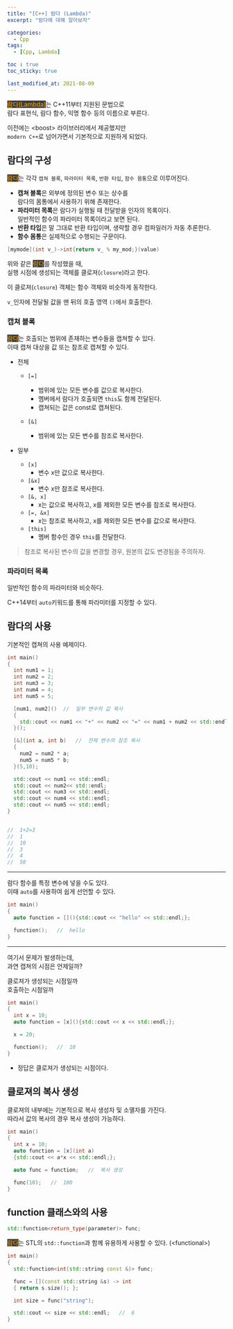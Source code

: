 ```yaml
---
title: "[C++] 람다 (Lambda)"
excerpt: "람다에 대해 알아보자"

categories:
  - Cpp
tags:
  - [Cpp, Lambda]

toc : true
toc_sticky: true

last_modified_at: 2021-08-09
---
```


<mark style="background-color: #3e3e3e; color: orange;">람다(Lambda)</mark>는 C++11부터 지원된 문법으로    
람다 표현식, 람다 함수, 익명 함수 등의 이름으로 부른다.

이전에는 \<boost> 라이브러리에서 제공했지만   
`modern C++`로 넘어가면서 기본적으로 지원하게 되었다.

## 람다의 구성

<mark style="background-color: #3e3e3e; color: orange;">람다</mark>는 각각 `캡쳐 블록`, `파라미터 목록`, `반환 타입`, `함수 몸통`으로 이루어진다.   

* **캡쳐 블록**은 외부에 정의된 변수 또는 상수를   
람다의 몸통에서 사용하기 위해 존재한다.
* **파라미터 목록**은 람다가 실행될 때 전달받을 인자의 목록이다.   
일반적인 함수의 파라미터 목록이라고 보면 된다.
* **반환 타입**은 말 그대로 반환 타입이며, 생략할 경우 컴파일러가 자동 추론한다.
* **함수 몸통**은 실제적으로 수행되는 구문이다.

```cpp
[mymode](int v_)->int{return v_ % my_mod;}(value)
```

위와 같은 <mark style="background-color: #3e3e3e; color: orange;">람다</mark>를 작성했을 때,   
실행 시점에 생성되는 객체를 클로져(`closure`)라고 한다.

이 클로져(`closure`) 객체는 함수 객체와 비슷하게 동작한다.

`v_`인자에 전달될 값을 맨 뒤의 호출 영역 `()`에서 호출한다.

### 캡쳐 블록

<mark style="background-color: #3e3e3e; color: orange;">람다</mark>는 호출되는 범위에 존재하는 변수들을 캡쳐할 수 있다.   
이때 캡쳐 대상을 값 또는 참조로 캡쳐할 수 있다.

* 전체
  * `[=]`
    * 범위에 있는 모든 변수를 값으로 복사한다.
    * 멤버에서 람다가 호출되면 `this`도 함께 전달된다.
    * 캡쳐되는 값은 const로 캡쳐된다.

  * `[&]`
    * 범위에 있는 모든 변수를 참조로 복사한다.

* 일부
  * `[x]`
    * 변수 x만 값으로 복사한다.
  * `[&x]`
    * 변수 x만 참조로 복사한다.
  * `[&, x]`
    * x는 값으로 복사하고, x를 제외한 모든 변수를 참조로 복사한다.
  * `[=, &x]`
    * x는 참조로 복사하고, x를 제외한 모든 변수를 값으로 복사한다.
  * `[this]`
    * 멤버 함수인 경우 `this`를 전달한다.

> 참조로 복사된 변수의 값을 변경할 경우, 원본의 값도 변경됨을 주의하자.

### 파라미터 목록

일반적인 함수의 파라미터와 비슷하다.

C++14부터 `auto`키워드를 통해 파라미터를 지정할 수 있다.

## 람다의 사용

기본적인 캡쳐의 사용 예제이다.

```cpp
int main()
{
  int num1 = 1;
  int num2 = 2;
  int num3 = 3;
  int num4 = 4;
  int num5 = 5;

  [num1, num2]()  //  일부 변수의 값 복사
  {
    std::cout << num1 << "+" << num2 << "=" << num1 + num2 << std::endl;
  }();

  [&](int a, int b)   //  전체 변수의 참조 복사
  {
    num2 = num2 * a;
    num5 = num5 * b;
  }(5,10);

  std::cout << num1 << std::endl;
  std::cout << num2<< std::endl;
  std::cout << num3 << std::endl;
  std::cout << num4 << std::endl;
  std::cout << num5 << std::endl;
}


//  1+2=3
//  1
//  10
//  3
//  4
//  50
```

___

람다 함수를 특정 변수에 넣을 수도 있다.   
이때 `auto`를 사용하여 쉽게 선언할 수 있다.

```cpp
int main()
{
  auto function = [](){std::cout << "hello" << std::endl;};

  function();   //  hello
}
```

___

여기서 문제가 발생하는데,   
과연 캡쳐의 시점은 언제일까?

클로져가 생성되는 시점일까   
호출하는 시점일까

```cpp
int main()
{
  int x = 10;
  auto function = [x](){std::cout << x << std::endl;};

  x = 20;

  function();   //  10
}
```

* 정답은 클로져가 생성되는 시점이다.

## 클로져의 복사 생성

클로져의 내부에는 기본적으로 복사 생성자 및 소멸자를 가진다.   
따라서 값의 복사의 경우 복사 생성이 가능하다.

```cpp
int main()
{
  int x = 10;
  auto function = [x](int a)
  {std::cout << a*x << std::endl;};

  auto func = function;   //  복사 생성

  func(10);   //  100
}
```

## function 클래스와의 사용

```cpp
std::function<return_type(parameter)> func;
```

<mark style="background-color: #3e3e3e; color: orange;">람다</mark>는 STL의 `std::function`과 함께 유용하게 사용할 수 있다. (\<functional>)


```cpp
int main()
{
  std::function<int(std::string const &)> func;

  func = [](const std::string &s) -> int
  { return s.size(); };

  int size = func("string");

  std::cout << size << std::endl;   //  6
}
```